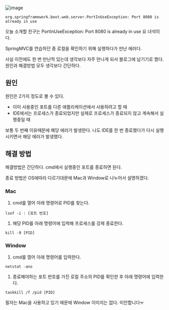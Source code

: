 ![image](https://img1.daumcdn.net/thumb/R1280x0/?scode=mtistory2&fname=https%3A%2F%2Fblog.kakaocdn.net%2Fdn%2F9AgUJ%2FbtrSw4JiDL7%2FYhzdiIbL4fVxo3ifwOq0l0%2Fimg.png)

```
org.springframework.boot.web.server.PortInUseException: Port 8080 is already in use
```

오늘 소개할 친구는 PortInUseException: Port 8080 is already in use 요 녀석이다.

SpringMVC를 연습하던 중 로컬을 확인하기 위해 실행하다가 만난 에러다.

사실 이전에도 한 번 만난적 있는데 생각보다 자주 만나게 되서 블로그에 남기기로 했다. 원인과 해결방법 모두 생각보다 간단하다.

## 원인

원인은 2가지 정도로 볼 수 있다.

-   이미 사용중인 포트를 다른 애플리케이션에서 사용하려고 할 때
-   IDE에서는 프로세스가 종료되었지만 실제로 프로세스가 종료되지 않고 계속해서 실행중일 때

보통 두 번째 이유때문에 해당 에러가 발생한다. 나도 IDE를 한 번 종료했다가 다시 실행시키면서 해당 에러가 발생했다.

## 해결 방법

해결방법은 간단하다. cmd에서 실행중인 포트를 종료하면 된다.

종료 방법은 OS에따라 다르기대문에 Mac과 Window로 나누어서 설명하겠다.

### Mac

1.  cmd를 열어 아래 명령어로 PID를 찾는다.

```
lsof -i : [포트 번호]
```

1.  해당 PID를 아래 명령어에 입력해 프로세스를 강제 종료한다.

```
kill -9 [PID]
```

### Window

1.  cmd를 열어 아래 명령어를 입력한다.

```
netstat -ano
```

1.  종료해야하는 포트 번호를 가진 로컬 주소의 PID를 확인한 후 아래 명령어에 입력한다.

```
taskkill /f /pid [PID]
```

필자는 Mac을 사용하고 있기 때문에 Window 이미지는 없다. 미안합니다ㅠ
